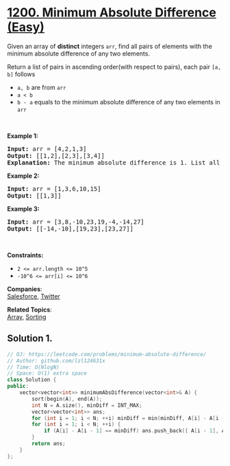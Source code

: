 # [1200. Minimum Absolute Difference (Easy)](https://leetcode.com/problems/minimum-absolute-difference/)

<p>Given an&nbsp;array&nbsp;of <strong>distinct</strong>&nbsp;integers <code>arr</code>, find all pairs of elements with the minimum absolute difference of any two elements.&nbsp;</p>

<p>Return a list of pairs in ascending order(with respect to pairs), each pair <code>[a, b]</code> follows</p>

<ul>
	<li><code>a, b</code> are from <code>arr</code></li>
	<li><code>a &lt; b</code></li>
	<li><code>b - a</code>&nbsp;equals to the minimum absolute difference of any two elements in <code>arr</code></li>
</ul>

<p>&nbsp;</p>
<p><strong>Example 1:</strong></p>

<pre><strong>Input:</strong> arr = [4,2,1,3]
<strong>Output:</strong> [[1,2],[2,3],[3,4]]
<strong>Explanation: </strong>The minimum absolute difference is 1. List all pairs with difference equal to 1 in ascending order.</pre>

<p><strong>Example 2:</strong></p>

<pre><strong>Input:</strong> arr = [1,3,6,10,15]
<strong>Output:</strong> [[1,3]]
</pre>

<p><strong>Example 3:</strong></p>

<pre><strong>Input:</strong> arr = [3,8,-10,23,19,-4,-14,27]
<strong>Output:</strong> [[-14,-10],[19,23],[23,27]]
</pre>

<p>&nbsp;</p>
<p><strong>Constraints:</strong></p>

<ul>
	<li><code>2 &lt;= arr.length &lt;= 10^5</code></li>
	<li><code>-10^6 &lt;= arr[i] &lt;= 10^6</code></li>
</ul>


**Companies**:  
[Salesforce](https://leetcode.com/company/salesforce), [Twitter](https://leetcode.com/company/twitter)

**Related Topics**:  
[Array](https://leetcode.com/tag/array/), [Sorting](https://leetcode.com/tag/sorting/)

## Solution 1.

```cpp
// OJ: https://leetcode.com/problems/minimum-absolute-difference/
// Author: github.com/lzl124631x
// Time: O(NlogN)
// Space: O(1) extra space
class Solution {
public:
    vector<vector<int>> minimumAbsDifference(vector<int>& A) {
        sort(begin(A), end(A));
        int N = A.size(), minDiff = INT_MAX;
        vector<vector<int>> ans;
        for (int i = 1; i < N; ++i) minDiff = min(minDiff, A[i] - A[i - 1]);
        for (int i = 1; i < N; ++i) {
            if (A[i] - A[i - 1] == minDiff) ans.push_back({ A[i - 1], A[i] });
        }
        return ans;
    }
};
```